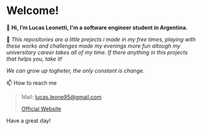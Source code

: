 # Welcome!

👋 **Hi, I’m Lucas Leonetti, I'm a software engineer student in Argentina.**

>

🌱 *This repositories are a little prejects i made in my free times, playing with these works and challenges made my evenings more fun altough my universitary career takes all of my time. If there anything in this projects that helps you, take it!*
    
>
   
>
   *We can grow up togheter, the only constant is change.*


📫 How to reach me  

> Mail: lucas.leone95@gmail.com
> 
> [Official Website](https://www.lucasleonetti.com/)

Have a great day!
